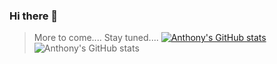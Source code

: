 ### Hi there 👋
> More to come....
> Stay tuned....
> [![Anthony's GitHub stats](https://github-readme-stats.vercel.app/api?username=ChitownCoder)](https://github.com/ChitownCoder/github-readme-stats)
>![Anthony's GitHub stats](https://github-readme-stats.vercel.app/api?username=anuraghazra&show_icons=true)

<!--
**ChitownCoder/ChitownCoder** is a ✨ _special_ ✨ repository because its `README.md` (this file) appears on your GitHub profile.

Here are some ideas to get you started:

- 🔭 I’m currently working on ...
- 🌱 I’m currently learning ...
- 👯 I’m looking to collaborate on ...
- 🤔 I’m looking for help with ...
- 💬 Ask me about ...
- 📫 How to reach me: ...
- 😄 Pronouns: ...
- ⚡ Fun fact: ...
-->
